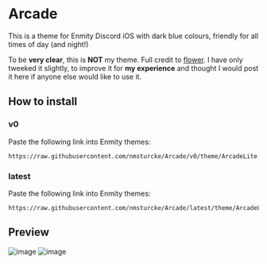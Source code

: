 # Arcade

This is a theme for Enmity Discord iOS with dark blue colours, friendly for all times of day (and night!)

To be **very clear**, this is **NOT** my theme. Full credit to [flower](https://discord.com/users/836452332387565589). I have only tweeked it slightly, to improve it for **my experience** and thought I would post it here if anyone else would like to use it.

## How to install

### v0

Paste the following link into Enmity themes:
```
https://raw.githubusercontent.com/nmsturcke/Arcade/v0/theme/ArcadeLite.json
```

### latest

Paste the following link into Enmity themes:
```
https://raw.githubusercontent.com/nmsturcke/Arcade/latest/theme/ArcadeLite.json
```


## Preview
![image](https://user-images.githubusercontent.com/30734036/186782557-23708624-e974-45b2-a7f0-9b95935d02d2.png)
![image](https://user-images.githubusercontent.com/30734036/186782568-7407933d-b5cc-4b54-9311-3da04c9e1565.png)
